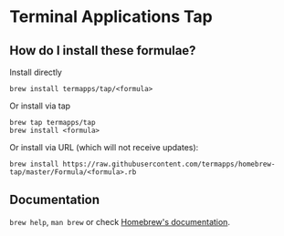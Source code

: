 # Terminal Applications Tap

## How do I install these formulae?

Install directly

```
brew install termapps/tap/<formula>
```

Or install via tap

```
brew tap termapps/tap
brew install <formula>
```

Or install via URL (which will not receive updates):

```
brew install https://raw.githubusercontent.com/termapps/homebrew-tap/master/Formula/<formula>.rb
```

## Documentation
`brew help`, `man brew` or check [Homebrew's documentation](https://docs.brew.sh).
